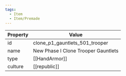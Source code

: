 ```yaml
---
tags:
  - Item
  - Item/Premade
---
```


| Property | Value                               |
| -------- | ----------------------------------- |
| id       | clone_p1_gauntlets_501_trooper      |
| name     | New Phase I Clone Trooper Gauntlets |
| type     | [[HandArmor]]                       |
| culture  | [[republic]]               |


